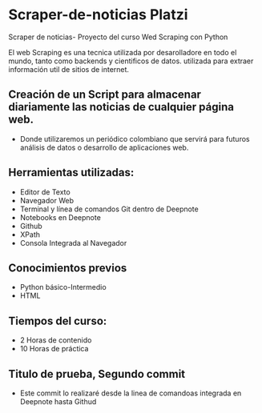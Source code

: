 # Scraper-de-noticias Platzi
Scraper de noticias- Proyecto del curso Wed Scraping con Python

El web Scraping es una tecnica utilizada por desarolladore en todo el mundo, tanto como backends y cientificos de datos. utilizada para extraer información util de sitios de internet.

## Creación de un Script para almacenar diariamente las noticias de cualquier página web.
* Donde utilizaremos un periódico colombiano que servirá para futuros análisis de datos o desarrollo de aplicaciones web.

## Herramientas utilizadas:
* Editor de Texto
* Navegador Web
* Terminal y línea de comandos Git dentro de Deepnote
* Notebooks en Deepnote
* Github
* XPath
* Consola Integrada al Navegador

## Conocimientos previos
* Python básico-Intermedio
* HTML

## Tiempos del curso:
* 2 Horas de contenido
* 10 Horas de práctica

## Titulo de prueba, Segundo commit
* Este commit lo realizaré desde la linea de comandoas integrada en Deepnote hasta Githud